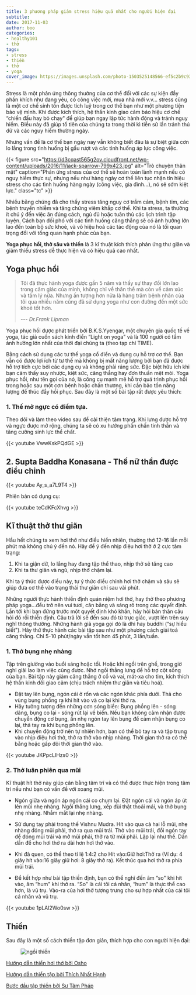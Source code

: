 ```yaml
---
title: 3 phương pháp giảm stress hiệu quả nhất cho người hiện đại
subtitle:
date: 2017-11-03
author: boo
categories:
- healthy101
- thở
tags:
- stress
- thiền
- thở
- yoga
cover_image: https://images.unsplash.com/photo-1503525148566-ef5c2b9c93bd?fit=crop&w=800
---
```


Stress là một phản ứng thông thường của cơ thể đối với các sự kiện đầy phấn khích như đang yêu, có công việc mới, mua nhà mới v.v... stress cũng là một cơ chế sinh tồn được tích luỹ trong cơ thể bạn như một phương tiện bảo vệ mình. Khi được kích thích, hệ thần kinh giao cảm báo hiệu cơ chế “chiến đấu hay bỏ chạy" để giúp bạn ngay lập tức hành động và tránh nguy hiểm. Điều này đã giúp tổ tiên của chúng ta trong thời kì tiền sử lẩn tránh thú dữ và các nguy hiểm thường ngày.

Nhưng vấn đề là cơ thể bạn ngày nay vẫn không biết đâu là sự biệt giữa cơn lo lắng trong tình huống bị gấu rượt và các tình huống áp lực công việc.

{{< figure src="https://d3cqast565g2ov.cloudfront.net/wp-content/uploads/2016/11/jack-sparrow-799x423.jpg" alt="Trò chuyện thân mật" caption="Phản ứng stress của cơ thể sẽ hoàn toàn lành mạnh nếu có nguy hiểm thực sự, nhưng nếu như hàng ngày cơ thể liên tục nhận tín hiệu stress cho các tình huống hàng ngày (công việc, gia đình…), nó sẽ sớm kiệt lực." class="tc" >}}

Nhiều bằng chứng đã cho thấy stress tăng nguy cơ trầm cảm, bệnh tim, các bệnh truyền nhiễm và tăng chứng viêm khắp cơ thể. Khi ta stress, ta thường ít chú ý đến việc ăn đúng cách, ngủ đủ hoặc tuân thủ các lịch trình tập luyện. Cách bạn đối phó với các tình huống căng thẳng sẽ có ảnh hưởng lớn lao đến toàn bộ sức khoẻ, và vô hiệu hoá các tác động của nó là tối quan trọng đối với tổng quan hạnh phúc của bạn.

**Yoga phục hồi, thở sâu và thiền** là 3 kĩ thuật kích thích phản ứng thư giãn và giảm thiểu stress dễ thực hiện và có hiệu quả cao nhất.

## Yoga phục hồi
> Tôi đã thực hành yoga được gần 5 năm và thấy sự thay đổi lớn lao trong cảm giác của mình, không chỉ về thân thể mà còn về cảm xúc và tâm lý nữa. Nhưng ấn tượng hơn nữa là hàng trăm bệnh nhân của tôi qua nhiều năm cũng đã sử dụng yoga  như con đường đến một sức khoẻ tốt hơn.
>
> --- <cite>Dr.Frank Lipman</cite>

Yoga phục hồi được phát triển bởi B.K.S.Yyengar, một chuyên gia quốc tế về yoga, tác giả cuốn sách kinh điển “Light on yoga" và là 100 người có tầm ảnh hưởng lớn nhất của thời đại chúng ta (theo tạp chí TIME).

Bằng cách sử dụng các tư thế yoga cổ điển và dụng cụ hỗ trợ cơ thể.  Bạn vẫn có được lợi ích từ tư thế mà không bị mất năng lượng bởi bạn đã được hỗ trợ tích cực bởi các dụng cụ và không phải ráng sức. Đặc biệt hữu ích khi bạn cảm thấy suy nhược, kiệt sức, căng thẳng hay đơn thuần mệt mỏi. Yoga phục hồi, như tên gọi của nó, là công cụ mạnh mẽ hỗ trợ quá trình phục hồi trong hoặc sau một cơn bệnh hoặc chấn thương, khi cần bảo tồn năng lượng để thúc đẩy hồi phục.
Sau đây là một số bài tập rất được yêu thích:

### 1. Thế mở ngực có điểm tựa.

Theo dõi và làm theo video sau để cải thiện tâm trạng. Khi lưng được hỗ trợ và ngực được mở rộng, chúng ta sẽ có xu hướng phấn chấn tinh thần và tăng cường sinh lực thể chất.

{{< youtube VwwKskPQdGE >}}

## 2. Supta Baddha Konasana - Thế nữ thần được điều chỉnh

{{< youtube Ay_s_a7L9T4 >}}

Phiên bản có dụng cụ:

{{< youtube teCdKFcXhvg >}}

## Kĩ thuật thở thư giãn

Hầu hết chúng ta xem hơi thở như điều hiển nhiên, thường thở 12-16 lần mỗi phút mà không chú ý đến nó.  Hãy để ý đến nhịp điệu hơi thở ở 2 cực tâm trạng:

1. Khi ta giận dữ, lo lắng hay đang tập thể thao, nhịp thở sẽ tăng cao
2. Khi ta thư giãn và ngủ, nhịp thở chậm lại.

Khi ta ý thức được điều này, tự ý thức điều chỉnh hơi thở chậm và sâu sẽ giúp đưa cơ thể vào trạng thái thư giãn chỉ sau vài phút.

Những người thực hành thiền định quán niệm hơi thở, hay thở theo phương pháp yoga...đều trở nên vui tươi,  cân bằng và sáng rõ trong các quyết định. Lần tới khi bạn đứng trước một quyết định khó khăn, hãy hỏi bản thân câu hỏi đó rồi thiền định. Câu trả lời sẽ đến sau đó từ trực giác, vượt lên trên suy nghĩ thông thường. Những hành giả yoga gọi đó là dhi hay buddhi (“sự hiểu biết").  Hãy thử thực hành các bài tập sau như một phương cách giải toả căng thẳng. Chỉ 5-10 phút/ngày vẫn tốt hơn 45 phút, 3 lần/tuần.

### 1. Thở bụng nhẹ nhàng

Tập trên giường vào buổi sáng hoặc tối. Hoặc khi ngồi trên ghế, trong giờ nghỉ giải lao làm việc cũng được. Nhớ ngồi thẳng lưng để hỗ trợ cột sống của bạn. Bài tập này giảm căng thẳng ở cổ và vai, mát-xa cho tim, kích thích hệ thần kinh đối giao cảm (chịu trách nhiệm thư giãn và tiêu hoá).

* Đặt tay lên bụng, ngón cái ở rốn và các ngón khác phía dưới. Thả cho vùng bụng phồng ra khi hít vào và co lại khi thở ra.
* Hãy tưởng tượng đến những cơn sóng biển: Bụng phồng lên - sóng dâng, bụng co lại - sóng rút lại về biển. Nếu bạn không cảm nhận được chuyển động cơ bụng, ấn nhẹ ngón tay lên bụng để cảm nhận bụng co lại, thả tay ra khi bụng phồng lên.
* Khi chuyển động trở nên tự nhiên hơn, bạn có thể bỏ tay ra và tập trung vào nhịp điệu hơi thở, thở ra thở vào nhịp nhàng. Thời gian thở ra có thể bằng hoặc gấp đôi thời gian thở vào.

{{< youtube JKPpcLlHzs0 >}}

### 2. Thở luân phiên qua mũi

Kĩ thuật hít thở này giúp cân bằng tâm trí và có thể được thực hiện trong tâm trí nếu như bạn có vấn đề với xoang mũi.

* Ngón giữa và ngón áp ngón cái co chụm lại. Đặt ngón cái và ngón áp út lên mũi nhẹ nhàng. Ngồi thẳng lưng, xếp đùi thật thoải mái, và thở bụng nhẹ nhàng. Nhắm mắt lại nhẹ nhàng.

* Sử dụng tay phải trong thế Vishnu Mudra. Hít vào qua cả hai lỗ mũi, nhẹ nhàng đóng mũi phải, thở ra qua mũi trái. Thở vào mũi trái, đổi ngón tay để đóng mũi trái và mở mũi phải, thở ra từ mũi phải. Lặp lại như thế. Dần dần để cho hơi thở ra dài hơn hơi thở vào.
* Khi đã quen, có thể theo tỉ lệ 1:4:2 cho Hít vào:Giữ hơi:Thở ra (Ví dụ: 4 giây hít vào:16 giây giữ hơi: 8 giây thở ra). Kết thúc qua hơi thở ra phía mũi trái.
* Để kết hợp như bài tập thiền định, bạn có thể nghĩ đến âm “so" khi hít vào, âm “hum" khi thở ra. “So" là cái tôi cá nhân, “hum" là thực thể cao hơn, là vũ trụ. Vào-ra của hơi thở tượng trưng cho sự hợp nhất của cái tôi cá nhân và vũ trụ.

{{< youtube 1pLAl2Wo0sw >}}

## Thiền

Sau đây là một số cách thiền tập đơn giản, thích hợp cho con người hiện đại:

<figure class="full"><img class="w-100" src="https://images.unsplash.com/photo-1461766705442-58d58276121a?fit=crop&w=1200&h=400" alt="ngồi thiền"></figure>

[Hướng dẫn thiền hơi thở bởi Osho](https://www.youtube.com/watch?v=0peVQTdI3Yg)

[Hướng dẫn thiền tập bởi Thích Nhất Hạnh](https://langmai.org/thien-duong/sen-bup-tung-canh-he/thien-tap-co-huong-dan/)

[Bước đầu tập thiền bởi Sư Tâm Pháp](http://sutamphap.com/buoc-dau-tap-thien/)
